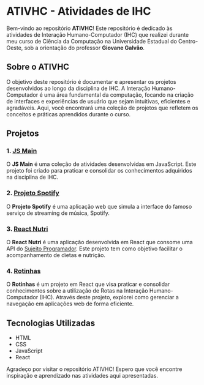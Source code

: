 # ATIVHC - Atividades de IHC

Bem-vindo ao repositório **ATIVHC**! Este repositório é dedicado às atividades de Interação Humano-Computador (IHC) que realizei durante meu curso de Ciência da Computação na Universidade Estadual do Centro-Oeste, sob a orientação do professor **Giovane Galvão**.

## Sobre o ATIVHC

O objetivo deste repositório é documentar e apresentar os projetos desenvolvidos ao longo da disciplina de IHC. A Interação Humano-Computador é uma área fundamental da computação, focando na criação de interfaces e experiências de usuário que sejam intuitivas, eficientes e agradáveis. Aqui, você encontrará uma coleção de projetos que refletem os conceitos e práticas aprendidos durante o curso.

## Projetos

### 1. [JS Main](https://github.com/vborgex/IHC/tree/2cda2034cf18d700b0b203ffcf8e4acfaf0503cc/Js-main)
O **JS Main** é uma coleção de atividades desenvolvidas em JavaScript. Este projeto foi criado para praticar e consolidar os conhecimentos adquiridos na disciplina de IHC.

### 2. [Projeto Spotify](https://github.com/vborgex/IHC/tree/2cda2034cf18d700b0b203ffcf8e4acfaf0503cc/ProjetoSpotify/Projeto-Spotify-main)
O **Projeto Spotify** é uma aplicação web que simula a interface do famoso serviço de streaming de música, Spotify.

### 3. [React Nutri](https://github.com/vborgex/IHC/tree/2cda2034cf18d700b0b203ffcf8e4acfaf0503cc/reactnutri)
O **React Nutri** é uma aplicação desenvolvida em React que consome uma API do [Sujeito Programador](https://sujeitoprogramador.com/). Este projeto tem como objetivo facilitar o acompanhamento de dietas e nutrição.

### 4. [Rotinhas](https://github.com/vborgex/IHC/tree/2cda2034cf18d700b0b203ffcf8e4acfaf0503cc/rotinhas)
O **Rotinhas** é um projeto em React que visa praticar e consolidar conhecimentos sobre a utilização de Rotas na Interação Humano-Computador (IHC). Através deste projeto, explorei como gerenciar a navegação em aplicações web de forma eficiente.

## Tecnologias Utilizadas

- HTML
- CSS
- JavaScript
- React

Agradeço por visitar o repositório ATIVHC! Espero que você encontre inspiração e aprendizado nas atividades aqui apresentadas.
